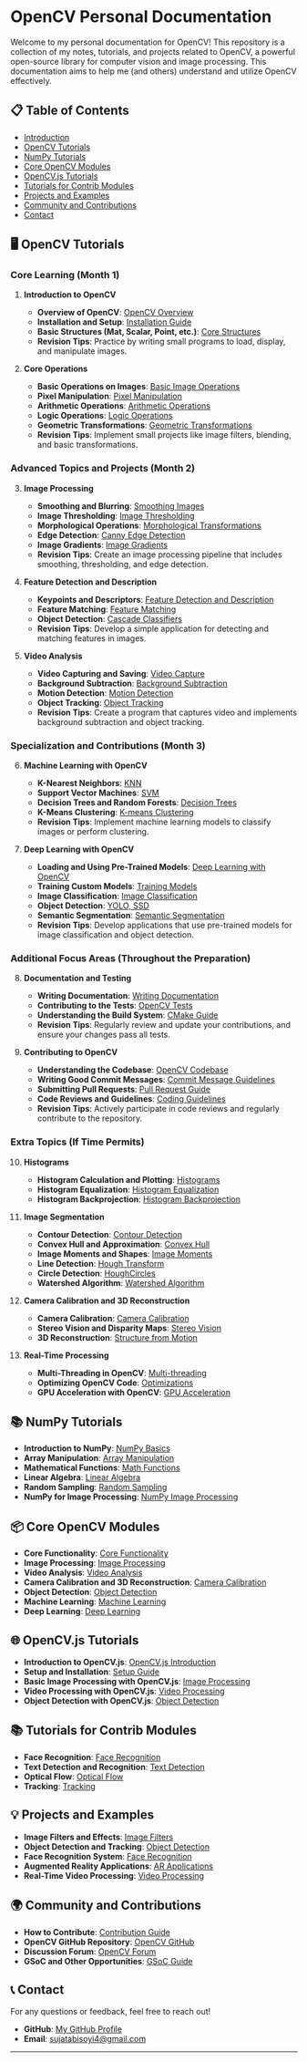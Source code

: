 # OpenCV Personal Documentation

Welcome to my personal documentation for OpenCV! This repository is a collection of my notes, tutorials, and projects related to OpenCV, a powerful open-source library for computer vision and image processing. This documentation aims to help me (and others) understand and utilize OpenCV effectively.

## 📋 Table of Contents

- [Introduction](https://github.com/shyama7004/OpenCV-Personal-Documentation/blob/main/readme.md/Introduction.md)
- [OpenCV Tutorials](#opencv-tutorials)
- [NumPy Tutorials](#numpy-tutorials)
- [Core OpenCV Modules](#core-opencv-modules)
- [OpenCV.js Tutorials](#opencvjs-tutorials)
- [Tutorials for Contrib Modules](#tutorials-for-contrib-modules)
- [Projects and Examples](#projects-and-examples)
- [Community and Contributions](#community-and-contributions)
- [Contact](#contact)

## 🖥️ OpenCV Tutorials

### Core Learning (Month 1)
1. **Introduction to OpenCV**
   - **Overview of OpenCV**: [OpenCV Overview](https://opencv.org/about/)
   - **Installation and Setup**: [Installation Guide](https://docs.opencv.org/master/d7/d9f/tutorial_linux_install.html)
   - **Basic Structures (Mat, Scalar, Point, etc.)**: [Core Structures](https://docs.opencv.org/master/d6/d6d/tutorial_mat_the_basic_image_container.html)
   - **Revision Tips**: Practice by writing small programs to load, display, and manipulate images.

2. **Core Operations**
   - **Basic Operations on Images**: [Basic Image Operations](https://docs.opencv.org/master/d3/df2/tutorial_py_basic_ops.html)
   - **Pixel Manipulation**: [Pixel Manipulation](https://docs.opencv.org/master/df/d9d/tutorial_py_colorspaces.html)
   - **Arithmetic Operations**: [Arithmetic Operations](https://docs.opencv.org/master/d0/d86/tutorial_py_image_arithmetics.html)
   - **Logic Operations**: [Logic Operations](https://docs.opencv.org/master/d0/d86/tutorial_py_image_arithmetics.html#image-blending-using-pyramids)
   - **Geometric Transformations**: [Geometric Transformations](https://docs.opencv.org/master/da/d6e/tutorial_py_geometric_transformations.html)
   - **Revision Tips**: Implement small projects like image filters, blending, and basic transformations.

### Advanced Topics and Projects (Month 2)
3. **Image Processing**
   - **Smoothing and Blurring**: [Smoothing Images](https://docs.opencv.org/master/d4/d13/tutorial_py_filtering.html)
   - **Image Thresholding**: [Image Thresholding](https://docs.opencv.org/master/d7/d4d/tutorial_py_thresholding.html)
   - **Morphological Operations**: [Morphological Transformations](https://docs.opencv.org/master/d9/d61/tutorial_py_morphological_ops.html)
   - **Edge Detection**: [Canny Edge Detection](https://docs.opencv.org/master/da/d22/tutorial_py_canny.html)
   - **Image Gradients**: [Image Gradients](https://docs.opencv.org/master/dd/d43/tutorial_py_gradients.html)
   - **Revision Tips**: Create an image processing pipeline that includes smoothing, thresholding, and edge detection.

4. **Feature Detection and Description**
   - **Keypoints and Descriptors**: [Feature Detection and Description](https://docs.opencv.org/master/dc/dc3/tutorial_py_matcher.html)
   - **Feature Matching**: [Feature Matching](https://docs.opencv.org/master/dc/dc3/tutorial_py_matcher.html)
   - **Object Detection**: [Cascade Classifiers](https://docs.opencv.org/master/d7/d8b/tutorial_py_face_detection.html)
   - **Revision Tips**: Develop a simple application for detecting and matching features in images.

5. **Video Analysis**
   - **Video Capturing and Saving**: [Video Capture](https://docs.opencv.org/master/dd/d43/tutorial_py_video_display.html)
   - **Background Subtraction**: [Background Subtraction](https://docs.opencv.org/master/d1/dc5/tutorial_background_subtraction.html)
   - **Motion Detection**: [Motion Detection](https://docs.opencv.org/master/df/d9d/tutorial_py_colorspaces.html)
   - **Object Tracking**: [Object Tracking](https://docs.opencv.org/master/d7/d00/tutorial_meanshift.html)
   - **Revision Tips**: Create a program that captures video and implements background subtraction and object tracking.

### Specialization and Contributions (Month 3)
6. **Machine Learning with OpenCV**
   - **K-Nearest Neighbors**: [KNN](https://docs.opencv.org/master/d5/d26/tutorial_py_knn_understanding.html)
   - **Support Vector Machines**: [SVM](https://docs.opencv.org/master/d1/d73/tutorial_introduction_to_svm.html)
   - **Decision Trees and Random Forests**: [Decision Trees](https://docs.opencv.org/master/d3/dc0/group__ml.html)
   - **K-Means Clustering**: [K-means Clustering](https://docs.opencv.org/master/d1/d5c/tutorial_py_kmeans_opencv.html)
   - **Revision Tips**: Implement machine learning models to classify images or perform clustering.

7. **Deep Learning with OpenCV**
   - **Loading and Using Pre-Trained Models**: [Deep Learning with OpenCV](https://docs.opencv.org/master/d5/de7/tutorial_dnn_googlenet.html)
   - **Training Custom Models**: [Training Models](https://docs.opencv.org/master/d2/dc0/tutorial_introduction_to_traincascade.html)
   - **Image Classification**: [Image Classification](https://docs.opencv.org/master/d5/de7/tutorial_dnn_googlenet.html)
   - **Object Detection**: [YOLO, SSD](https://docs.opencv.org/master/d5/de7/tutorial_dnn_googlenet.html)
   - **Semantic Segmentation**: [Semantic Segmentation](https://docs.opencv.org/master/da/d60/tutorial_bounding_boxes.html)
   - **Revision Tips**: Develop applications that use pre-trained models for image classification and object detection.

### Additional Focus Areas (Throughout the Preparation)
8. **Documentation and Testing**
   - **Writing Documentation**: [Writing Documentation](https://opencv.org/documentation/)
   - **Contributing to the Tests**: [OpenCV Tests](https://github.com/opencv/opencv/tree/master/modules/ts)
   - **Understanding the Build System**: [CMake Guide](https://docs.opencv.org/master/db/d05/tutorial_config_reference.html)
   - **Revision Tips**: Regularly review and update your contributions, and ensure your changes pass all tests.

9. **Contributing to OpenCV**
   - **Understanding the Codebase**: [OpenCV Codebase](https://github.com/opencv/opencv)
   - **Writing Good Commit Messages**: [Commit Message Guidelines](https://chris.beams.io/posts/git-commit/)
   - **Submitting Pull Requests**: [Pull Request Guide](https://opensource.com/article/19/7/create-pull-request-github)
   - **Code Reviews and Guidelines**: [Coding Guidelines](https://github.com/opencv/opencv/wiki/Coding_Style_Guide)
   - **Revision Tips**: Actively participate in code reviews and regularly contribute to the repository.

### Extra Topics (If Time Permits)
10. **Histograms**
    - **Histogram Calculation and Plotting**: [Histograms](https://docs.opencv.org/master/d1/db7/tutorial_py_histogram_begins.html)
    - **Histogram Equalization**: [Histogram Equalization](https://docs.opencv.org/master/d5/daf/tutorial_py_histogram_equalization.html)
    - **Histogram Backprojection**: [Histogram Backprojection](https://docs.opencv.org/master/dd/daf/tutorial_py_histogram_backprojection.html)

11. **Image Segmentation**
    - **Contour Detection**: [Contour Detection](https://docs.opencv.org/master/d3/dc0/tutorial_py_haar_cascade.html)
    - **Convex Hull and Approximation**: [Convex Hull](https://docs.opencv.org/master/d3/dc0/tutorial_py_haar_cascade.html)
    - **Image Moments and Shapes**: [Image Moments](https://docs.opencv.org/master/dd/d49/tutorial_py_contour_features.html)
    - **Line Detection**: [Hough Transform](https://docs.opencv.org/master/d3/dc0/tutorial_py_haar_cascade.html)
    - **Circle Detection**: [HoughCircles](https://docs.opencv.org/master/da/d53/tutorial_py_houghcircles.html)
    - **Watershed Algorithm**: [Watershed Algorithm](https://docs.opencv.org/master/d3/db4/tutorial_py_watershed.html)

12. **Camera Calibration and 3D Reconstruction**
    - **Camera Calibration**: [Camera Calibration](https://docs.opencv.org/master/dc/dbb/tutorial_py_calibration.html)
    - **Stereo Vision and Disparity Maps**: [Stereo Vision](https://docs.opencv.org/master/d2/d85/tutorial_perspective.html)
    - **3D Reconstruction**: [Structure from Motion](https://docs.opencv.org/master/d3/dc0/tutorial_py_haar_cascade.html)

13. **Real-Time Processing**
    - **Multi-Threading in OpenCV**: [Multi-threading](https://docs.opencv.org/master/d3/dc0/tutorial_py_haar_cascade.html)
    - **Optimizing OpenCV Code**: [Optimizations](https://docs.opencv.org/master/d3/dc0/tutorial_py_haar_cascade.html)
    - **GPU Acceleration with OpenCV**: [GPU Acceleration](https://docs.opencv.org/master/d3/dc0/tutorial_py_haar_cascade.html)

## 📚 NumPy Tutorials

- **Introduction to NumPy**: [NumPy Basics](https://numpy.org/doc/stable/user/quickstart.html)
- **Array Manipulation**: [Array Manipulation](https://numpy.org/doc/stable/reference/routines.array-manipulation.html)
- **Mathematical Functions**: [Math Functions](https://numpy.org/doc/stable/reference/routines.math.html)
- **Linear Algebra**: [Linear Algebra](https://numpy.org/doc/stable/reference/routines.linalg.html)
- **Random Sampling**: [Random Sampling](https://numpy.org/doc/stable/reference/random/index.html)
- **NumPy for Image Processing**: [NumPy Image Processing](https://docs.opencv.org/master/d0/d30/tutorial_optical_flow.html)

## 📦 Core OpenCV Modules

- **Core Functionality**: [Core Functionality](https://docs.opencv.org/master/d0/d0a/classcv_1_1Mat.html)
- **Image Processing**: [Image Processing](https://docs.opencv.org/master/d3/dc0/tutorial_py_haar_cascade.html)
- **Video Analysis**: [Video Analysis](https://docs.opencv.org/master/d3/dc0/tutorial_py_haar_cascade.html)
- **Camera Calibration and 3D Reconstruction**: [Camera Calibration](https://docs.opencv.org/master/dc/dbb/tutorial_py_calibration.html)
- **Object Detection**: [Object Detection](https://docs.opencv.org/master/d7/d8b/tutorial_py_face_detection.html)
- **Machine Learning**: [Machine Learning](https://docs.opencv.org/master/d3/dc0/tutorial_py_haar_cascade.html)
- **Deep Learning**: [Deep Learning](https://docs.opencv.org/master/d5/de7/tutorial_dnn_googlenet.html)

## 🌐 OpenCV.js Tutorials

- **Introduction to OpenCV.js**: [OpenCV.js Introduction](https://docs.opencv.org/master/d5/d10/tutorial_js_root.html)
- **Setup and Installation**: [Setup Guide](https://docs.opencv.org/master/d5/d10/tutorial_js_root.html)
- **Basic Image Processing with OpenCV.js**: [Image Processing](https://docs.opencv.org/master/d5/d10/tutorial_js_root.html)
- **Video Processing with OpenCV.js**: [Video Processing](https://docs.opencv.org/master/d5/d10/tutorial_js_root.html)
- **Object Detection with OpenCV.js**: [Object Detection](https://docs.opencv.org/master/d5/d10/tutorial_js_root.html)

## 📚 Tutorials for Contrib Modules

- **Face Recognition**: [Face Recognition](https://docs.opencv.org/master/d3/dc0/tutorial_py_haar_cascade.html)
- **Text Detection and Recognition**: [Text Detection](https://docs.opencv.org/master/d5/d10/tutorial_js_root.html)
- **Optical Flow**: [Optical Flow](https://docs.opencv.org/master/d3/dc0/tutorial_py_haar_cascade.html)
- **Tracking**: [Tracking](https://docs.opencv.org/master/d3/dc0/tutorial_py_haar_cascade.html)

## 💡 Projects and Examples

- **Image Filters and Effects**: [Image Filters](https://docs.opencv.org/master/d3/dc0/tutorial_py_haar_cascade.html)
- **Object Detection and Tracking**: [Object Detection](https://docs.opencv.org/master/d3/dc0/tutorial_py_haar_cascade.html)
- **Face Recognition System**: [Face Recognition](https://docs.opencv.org/master/d3/dc0/tutorial_py_haar_cascade.html)
- **Augmented Reality Applications**: [AR Applications](https://docs.opencv.org/master/d3/dc0/tutorial_py_haar_cascade.html)
- **Real-Time Video Processing**: [Video Processing](https://docs.opencv.org/master/d3/dc0/tutorial_py_haar_cascade.html)

## 🌍 Community and Contributions

- **How to Contribute**: [Contribution Guide](https://docs.opencv.org/master/d3/dc0/tutorial_py_haar_cascade.html)
- **OpenCV GitHub Repository**: [OpenCV GitHub](https://github.com/opencv/opencv)
- **Discussion Forum**: [OpenCV Forum](https://forum.opencv.org/)
- **GSoC and Other Opportunities**: [GSoC Guide](https://opencv.org/gsoc/)

## 📞 Contact

For any questions or feedback, feel free to reach out!

- **GitHub**: [My GitHub Profile](https://github.com/shyama7004)
- **Email**: sujatabisoyi4@gmail.com
---
<!--
## Old practice

- ### Introduction to OpenCV
  - #### Other Platforms
    - [Installation in MacOS (Day-1)](https://github.com/shyama7004/OpenCV-Personal-Documentation-MacOS-/blob/main/readme.md/Installation.md)
  - #### Usage Basics
    - [Getting Started with Images (Day-2)](https://github.com/shyama7004/OpenCV-Personal-Documentation-MacOS-/blob/main/readme.md/Usage%20basics.md)
    - [Installing OpenCV and Configuring VS Code](https://github.com/shyama7004/OpenCV-Personal-Documentation/blob/main/readme.md/Other%20Defs/Installing%20OpenCV%20and%20Configuring%20VS%20Code.md)
  - #### Miscellaneous
    - [Writing Documentation for OpenCV (Day-2)](https://github.com/shyama7004/OpenCV-Personal-Documentation-MacOS-/blob/main/readme.md/Writing%20documentation%20for%20OpenCV.md)
    - [Doxygen (Day-3)](https://github.com/shyama7004/OpenCV-Personal-Documentation-MacOS-/tree/main/readme.md/Doxygen.md)

## 📊 NumPy Tutorials

- [NumPy Overview (Day-4)](https://github.com/shyama7004/OpenCV-Personal-Documentation/blob/main/readme.md/Numpy.md)
  - [What is NumPy? (Day-4)](https://github.com/shyama7004/OpenCV-Personal-Documentation/blob/main/readme.md/What%20is%20NumPy%3F.md)
  - [Installation (Day-4)](https://github.com/shyama7004/OpenCV-Personal-Documentation/blob/main/readme.md/Other%20Defs/Numpy_Installation.md)
  - [NumPy Quickstart (Day-5)](https://github.com/shyama7004/OpenCV-Personal-Documentation/blob/main/readme.md/Other%20Defs/NumPy%20quickstart.md)
  - [NumPy: The Absolute Basics for Beginners (Day-6)](https://github.com/shyama7004/OpenCV-Personal-Documentation/blob/main/readme.md/Numpy.md)
- ### NumPy Fundamentals
  - [Array Creation (Day-7)](https://github.com/shyama7004/OpenCV-Personal-Documentation/blob/main/readme.md/NumPy%20fundamentals/Array%20creation.md)
  - [Indexing on ndarrays (Day-8)](https://github.com/shyama7004/OpenCV-Personal-Documentation/blob/main/readme.md/Other%20Defs/Indexing%20on%20ndarrays.md)
  -->
  
